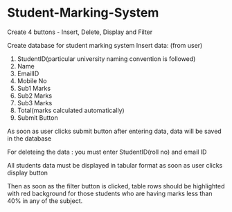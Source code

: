 # Student-Marking-System
Create 4 buttons - Insert, Delete, Display and Filter

Create database for student marking system
Insert data: (from user)
1. StudentID(particular university naming convention is followed)
2. Name
3. EmailID
4. Mobile No
5. Sub1 Marks
6. Sub2 Marks
7. Sub3 Marks
8. Total(marks calculated automatically)
9. Submit Button

As soon as user clicks submit button after entering data, data will be saved in the database

For deleteing the data : you must enter StudentID(roll no) and email ID

All students data must be displayed in tabular format as soon as user clicks display button

Then as soon as the filter button is clicked, table rows should be highlighted with red background for those students who are having marks less than 40% in any of the subject.
